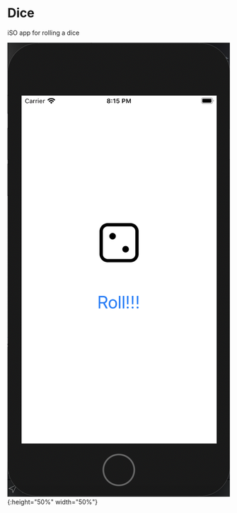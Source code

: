 # Dice

iSO app for rolling a dice

![test image size](https://github.com/benbrumpton/Dice/blob/master/Screenshot_2020-04-25_at_20.15.42.png){:height="50%" width="50%"}
